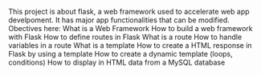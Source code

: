 This project is about flask, a web framework used to accelerate web app develpoment. It has major app functionalities that can be modified.
Obectives here:
What is a Web Framework
How to build a web framework with Flask
How to define routes in Flask
What is a route
How to handle variables in a route
What is a template
How to create a HTML response in Flask by using a template
How to create a dynamic template (loops, conditions)
How to display in HTML data from a MySQL database
